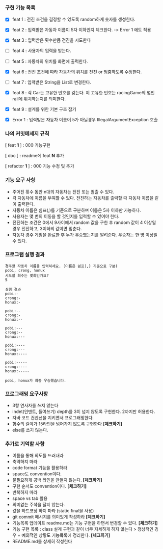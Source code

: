 ### 구현 기능 목록

- [x] feat 1 : 전진 조건을 결정할 수 있도록 random하게 숫자를 생성한다.

- [x] feat 2 : 입력받은 자동차 이름이 5자 이하인지 체크한다. -> Error 1 에도 적용

- [x] feat 3 : 입력받은 횟수만큼 전진을 시도한다

- [ ] feat 4 : 사용자의 입력을 받는다.

- [ ] feat 5 : 자동차의 위치를 화면에 출력한다.

- [x] feat 6 : 전진 조건에 따라 자동차의 위치를 전진 or 멈춤하도록 수정한다.

- [ ] feat 7 : 입력받은 String을 List로 변경한다.

- [x] feat 8 : 각 Car는 고유한 번호를 갖는다. 이 고유한 번호는 racingGame의 몇번 rail에 위치하는지를 의미한다.

- [x] feat 9 : 설계를 위한 기본 구조 잡기

- [x] Error 1 : 입력받은 자동차 이름이 5가 아닐경우 IllegalArgumentException 호출



### 나의 커밋메세지 규칙

[ feat **1** ] : 000 기능구현

[ doc ]  :  readme에 feat **N** 추가

[ refactor **1** ] : 000 기능 수정 및 추가



### 기능 요구 사항

- 주어진 횟수 동안 n대의 자동차는 전진 또는 멈출 수 있다.
- 각 자동차에 이름을 부여할 수 있다. 전진하는 자동차를 출력할 때 자동차 이름을 같이 출력한다.
- 자동차 이름은 쉼표(,)를 기준으로 구분하며 이름은 5자 이하만 가능하다.
- 사용자는 몇 번의 이동을 할 것인지를 입력할 수 있어야 한다.
- 전진하는 조건은 0에서 9사이에서 random 값을 구한 후 random 값이 4 이상일 경우 전진하고,  3이하의 값이면 멈춘다.
- 자동차 경주 게임을 완료한 후 누가 우승했는지를 알려준다. 우승자는 한 명 이상일 수 있다.



### 프로그램 실행 결과

```
경주할 자동차 이름을 입력하세요. (이름은 쉼표(,) 기준으로 구분)
pobi, crong, honux
시도할 회수는 몇회인가요?
5

실행 결과
pobi:-
crong:-
honux:-

pobi:--
crong:-
honux:--

pobi:---
crong:--
honux:---

pobi:----
crong:---
honux:----

pobi:-----
crong:----
honux:-----

pobi, honux가 최종 우승했습니다.
```



### 프로그래밍 요구사항

- 3항 연사자를 쓰지 않는다
- indet(인덴트, 들여쓰기) depth를 3이 넘지 않도록 구현한다. 2까지만 허용한다.
- 자바 코드 컨벤션을 지키면서 프로그래밍한다.
- 함수의 길이가 15라인을 넘어가지 않도록 구현한다 **[체크하기]**
- else를 쓰지 않는다.



### 추가로 기억할 사항

- 이름을 통해 의도를 드러내라
- 축약하지 마라
- code format 기능을 활용하라
- space도 convention이다.
- 불필요하게 공백 라인을 만들지 않는다. **[체크하기]**
- 구현 순서도 convention이다. **[체크하기]**
- 반복하지 마라 
- space vs tab 활용
- 의미없는 주석을 달지 않는다.
- 값을 하드코딩 하지 마라 (static final을 사용)
- git commit 메시지를 의미있게 작성하라 **[체크하기]**
- 기능목록 업데이트 readme.md는 기능 구현을 하면서 변경할 수 있다. **[체크하기]**
- 기능 구현 목록 : class 설계 구현과 같이 너무 자세하게 하지 않는다 > 정상적인 경우 + 예외적인 상황도 기능목록에 정리한다. **[체크하기]**
- README.md를 상세히 작성한다